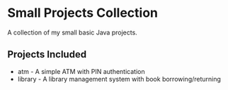 # Small Projects Collection

A collection of my small basic Java projects.

## Projects Included

- atm - A simple ATM with PIN authentication
- library - A library management system with book borrowing/returning
